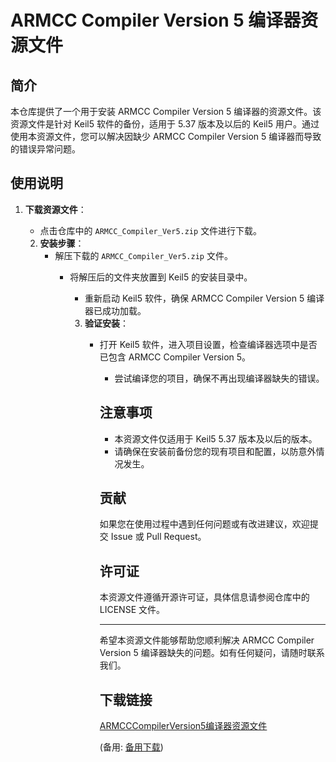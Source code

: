 # ARMCC Compiler Version 5 编译器资源文件

## 简介

本仓库提供了一个用于安装 ARMCC Compiler Version 5 编译器的资源文件。该资源文件是针对 Keil5 软件的备份，适用于 5.37 版本及以后的 Keil5 用户。通过使用本资源文件，您可以解决因缺少 ARMCC Compiler Version 5 编译器而导致的错误异常问题。

## 使用说明

1. **下载资源文件**：
   - 点击仓库中的 `ARMCC_Compiler_Ver5.zip` 文件进行下载。

   2. **安装步骤**：
      - 解压下载的 `ARMCC_Compiler_Ver5.zip` 文件。
         - 将解压后的文件夹放置到 Keil5 的安装目录中。
            - 重新启动 Keil5 软件，确保 ARMCC Compiler Version 5 编译器已成功加载。

            3. **验证安装**：
               - 打开 Keil5 软件，进入项目设置，检查编译器选项中是否已包含 ARMCC Compiler Version 5。
                  - 尝试编译您的项目，确保不再出现编译器缺失的错误。

                  ## 注意事项

                  - 本资源文件仅适用于 Keil5 5.37 版本及以后的版本。
                  - 请确保在安装前备份您的现有项目和配置，以防意外情况发生。

                  ## 贡献

                  如果您在使用过程中遇到任何问题或有改进建议，欢迎提交 Issue 或 Pull Request。

                  ## 许可证

                  本资源文件遵循开源许可证，具体信息请参阅仓库中的 LICENSE 文件。

                  ---

                  希望本资源文件能够帮助您顺利解决 ARMCC Compiler Version 5 编译器缺失的问题。如有任何疑问，请随时联系我们。

                  ## 下载链接
                  [ARMCCCompilerVersion5编译器资源文件](https://pan.quark.cn/s/417b2ca21d5e) 

                  (备用: [备用下载](https://pan.baidu.com/s/1bHGn6tJsAFVs9P-AnYPqkw?pwd=1234))
